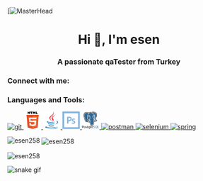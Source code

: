[![MasterHead](https://media.licdn.com/dms/image/D4D35AQF4Mj-yhjZ8JA/profile-framedphoto-shrink_400_400/0/1686042616110?e=1688191200&v=beta&t=1MSxza-CkYF9qjhaG3iCIuLEx4cZ82c527U14jtcVog)
<h1 align="center">Hi 👋, I'm esen</h1>
<h3 align="center">A passionate qaTester from Turkey</h3>

<h3 align="left">Connect with me:</h3>
<p align="left">
</p>

<h3 align="left">Languages and Tools:</h3>
<p align="left"> <a href="https://git-scm.com/" target="_blank" rel="noreferrer"> <img src="https://www.vectorlogo.zone/logos/git-scm/git-scm-icon.svg" alt="git" width="40" height="40"/> </a> <a href="https://www.w3.org/html/" target="_blank" rel="noreferrer"> <img src="https://raw.githubusercontent.com/devicons/devicon/master/icons/html5/html5-original-wordmark.svg" alt="html5" width="40" height="40"/> </a> <a href="https://www.java.com" target="_blank" rel="noreferrer"> <img src="https://raw.githubusercontent.com/devicons/devicon/master/icons/java/java-original.svg" alt="java" width="40" height="40"/> </a> <a href="https://www.photoshop.com/en" target="_blank" rel="noreferrer"> <img src="https://raw.githubusercontent.com/devicons/devicon/master/icons/photoshop/photoshop-line.svg" alt="photoshop" width="40" height="40"/> </a> <a href="https://www.postgresql.org" target="_blank" rel="noreferrer"> <img src="https://raw.githubusercontent.com/devicons/devicon/master/icons/postgresql/postgresql-original-wordmark.svg" alt="postgresql" width="40" height="40"/> </a> <a href="https://postman.com" target="_blank" rel="noreferrer"> <img src="https://www.vectorlogo.zone/logos/getpostman/getpostman-icon.svg" alt="postman" width="40" height="40"/> </a> <a href="https://www.selenium.dev" target="_blank" rel="noreferrer"> <img src="https://raw.githubusercontent.com/detain/svg-logos/780f25886640cef088af994181646db2f6b1a3f8/svg/selenium-logo.svg" alt="selenium" width="40" height="40"/> </a> <a href="https://spring.io/" target="_blank" rel="noreferrer"> <img src="https://www.vectorlogo.zone/logos/springio/springio-icon.svg" alt="spring" width="40" height="40"/> </a> </p>

<p><img align="left" src="https://github-readme-stats.vercel.app/api/top-langs?username=esen258&show_icons=true&locale=en&layout=compact" alt="esen258" /></p>

<p>&nbsp;<img align="center" src="https://github-readme-stats.vercel.app/api?username=esen258&show_icons=true&locale=en" alt="esen258" /></p>

<p><img align="center" src="https://github-readme-streak-stats.herokuapp.com/?user=esen258&" alt="esen258" /></p>



![snake gif](https://github.com/esen258/blob/output/github-contribution-grid-snake.gif)

